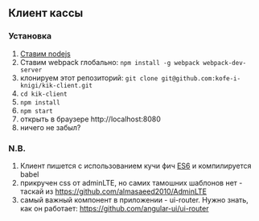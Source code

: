 ## Клиент кассы

### Установка

1. [Ставим nodejs](https://nodejs.org/en/download/package-manager/)
2. Ставим webpack глобально: `npm install -g webpack webpack-dev-server`
3. клонируем этот репозиторий: `git clone git@github.com:kofe-i-knigi/kik-client.git`
4. `cd kik-client`
5. `npm install`
6. `npm start`
7. открыть в браузере http://localhost:8080
8. ничего не забыл?

### N.B.

1. Клиент пишется с использованием кучи фич [ES6](http://es6-features.org/) и компилируется babel
2. прикручен css от adminLTE, но самих тамошних шаблонов нет - таскай из https://github.com/almasaeed2010/AdminLTE
3. самый важный компонент в приложении - ui-router. Нужно знать, как он работает: https://github.com/angular-ui/ui-router
